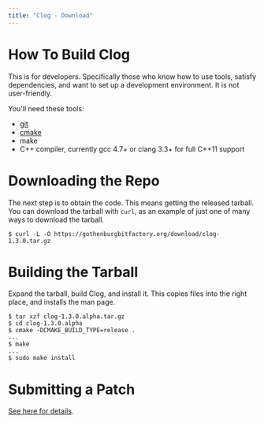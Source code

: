 ```yaml
---
title: "Clog - Download"
---
```



# How To Build Clog

This is for developers. Specifically those who know how to use tools, satisfy
dependencies, and want to set up a development environment. It is not
user-friendly.

You\'ll need these tools:

-   [git](https://git-scm.com/)
-   [cmake](https://cmake.org)
-   make
-   C++ compiler, currently gcc 4.7+ or clang 3.3+ for full C++11 support


# Downloading the Repo

The next step is to obtain the code. This means getting the released tarball.
You can download the tarball with `curl`, as an example of just one of many ways
to download the tarball.

    $ curl -L -O https://gothenburgbitfactory.org/download/clog-1.3.0.tar.gz


# Building the Tarball

Expand the tarball, build Clog, and install it. This copies files into the right
place, and installs the man page.

    $ tar xzf clog-1.3.0.alpha.tar.gz
    $ cd clog-1.3.0.alpha
    $ cmake -DCMAKE_BUILD_TYPE=release .
    ...
    $ make
    ...
    $ sudo make install


# Submitting a Patch

[See here for details](/docs/clog/clone.html#patch).
